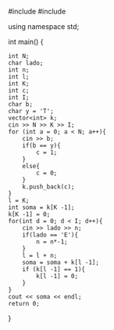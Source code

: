 
#include <iostream>
#include <vector>


using namespace std;

int main() {

    int N;
    char lado;
    int n;
    int l;
    int K;
    int c;
    int I;
    char b;
    char y = 'T';
    vector<int> k;
    cin >> N >> K >> I;
    for (int a = 0; a < N; a++){
        cin >> b;
        if(b == y){
            c = 1;
        }
        else{
            c = 0;
        }
        k.push_back(c);
    }
    l = K;
    int soma = k[K -1];
    k[K -1] = 0;
    for(int d = 0; d < I; d++){
        cin >> lado >> n;
        if(lado == 'E'){
            n = n*-1;
        }
        l = l + n;
        soma = soma + k[l -1];
        if (k[l -1] == 1){
            k[l -1] = 0;
        }
    }
    cout << soma << endl;
	return 0;
}
